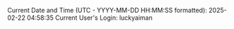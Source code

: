 Current Date and Time (UTC - YYYY-MM-DD HH:MM:SS formatted): 2025-02-22 04:58:35
Current User's Login: luckyaiman
